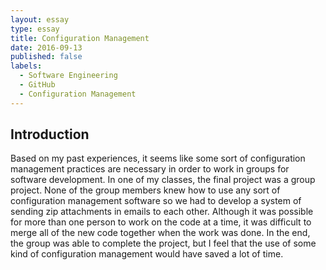 ```yaml
---
layout: essay
type: essay
title: Configuration Management
date: 2016-09-13
published: false
labels:
  - Software Engineering
  - GitHub
  - Configuration Management
---
```


<H2>Introduction</H2>

Based on my past experiences, it seems like some sort of configuration management practices are necessary in order to work in groups for software development. In one of my classes, the final project was a group project. None of the group members knew how to use any sort of configuration management software so we had to develop a system of sending zip attachments in emails to each other. Although it was possible for more than one person to work on the code at a time, it was difficult to merge all of the new code together when the work was done. In the end, the group was able to complete the project, but I feel that the use of some kind of configuration management would have saved a lot of time. 